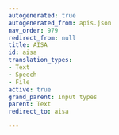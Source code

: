 ```yaml
---
autogenerated: true
autogenerated_from: apis.json
nav_order: 979
redirect_from: null
title: AISA
id: aisa
translation_types:
- Text
- Speech
- File
active: true
grand_parent: Input types
parent: Text
redirect_to: aisa

---
```


